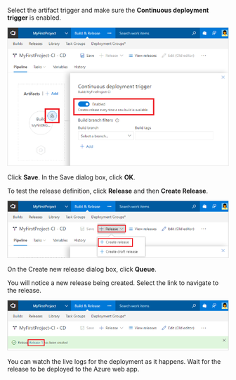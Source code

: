 Select the artifact trigger and make sure the **Continuous deployment trigger** is enabled. 

![build artifact trigger in release definition](_img/build-artifact-trigger-in-release-definition.png)

Click **Save**. In the Save dialog box, click **OK**. 

To test the release definition, click **Release** and then **Create Release**.

![create release](../../../apps/cd/azure/_shared/_img/create-release.png)

On the Create new release dialog box, click **Queue**.

You will notice a new release being created. Select the link to navigate to the release.

![new release created message](../../../apps/cd/azure/_shared/_img/new-release-created-message.png)

You can watch the live logs for the deployment as it happens. Wait for the release to be deployed to the Azure web app.